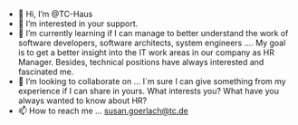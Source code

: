 - 👋 Hi, I’m @TC-Haus
- 👀 I’m interested in your support.
- 🌱 I’m currently learning if I can manage to better understand the work of software developers, software architects, system engineers .... My goal is to get a better insight into the IT work areas in our company as HR Manager. Besides, technical positions have always interested and fascinated me.
- 💞️ I’m looking to collaborate on ... I´m sure I can give something from my experience if I can share in yours. What interests you? What have you always wanted to know about HR?
- 📫 How to reach me ... susan.goerlach@tc.de
